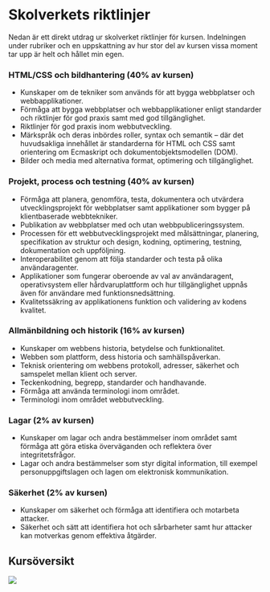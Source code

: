 # Skolverkets riktlinjer

Nedan är ett direkt utdrag ur skolverket riktlinjer för kursen. Indelningen under rubriker och en uppskattning av hur stor del av kursen vissa moment tar upp är helt och hållet min egen.

### HTML/CSS och bildhantering (40% av kursen)
* Kunskaper om de tekniker som används för att bygga webbplatser och webbapplikationer.
* Förmåga att bygga webbplatser och webbapplikationer enligt standarder och riktlinjer för god praxis samt med god tillgänglighet.
* Riktlinjer för god praxis inom webbutveckling.
* Märkspråk och deras inbördes roller, syntax och semantik – där det huvudsakliga innehållet är standarderna för HTML och CSS samt orientering om Ecmaskript och dokumentobjektsmodellen (DOM).
* Bilder och media med alternativa format, optimering och tillgänglighet.
### Projekt, process och testning (40% av kursen)
* Förmåga att planera, genomföra, testa, dokumentera och utvärdera utvecklingsprojekt för webbplatser samt applikationer som bygger på klientbaserade webbtekniker.
* Publikation av webbplatser med och utan webbpubliceringssystem.
* Processen för ett webbutvecklingsprojekt med målsättningar, planering, specifikation av struktur och design, kodning, optimering, testning, dokumentation och uppföljning.
* Interoperabilitet genom att följa standarder och testa på olika användaragenter.
* Applikationer som fungerar oberoende av val av användaragent, operativsystem eller hårdvaruplattform och hur tillgänglighet uppnås även för användare med funktionsnedsättning.
* Kvalitetssäkring av applikationens funktion och validering av kodens kvalitet.
### Allmänbildning och historik (16% av kursen)
* Kunskaper om webbens historia, betydelse och funktionalitet.
* Webben som plattform, dess historia och samhällspåverkan.
* Teknisk orientering om webbens protokoll, adresser, säkerhet och samspelet mellan klient och server.
* Teckenkodning, begrepp, standarder och handhavande.
* Förmåga att använda terminologi inom området.
* Terminologi inom området webbutveckling.
### Lagar (2% av kursen)
* Kunskaper om lagar och andra bestämmelser inom området samt förmåga att göra etiska överväganden och reflektera över integritetsfrågor.
* Lagar och andra bestämmelser som styr digital information, till exempel personuppgiftslagen och lagen om elektronisk kommunikation.
### Säkerhet (2% av kursen)
* Kunskaper om säkerhet och förmåga att identifiera och motarbeta attacker.
* Säkerhet och sätt att identifiera hot och sårbarheter samt hur attacker kan motverkas genom effektiva åtgärder. 

## Kursöversikt 

[![](https://mermaid.ink/img/pako:eNp9lM-OmzAQxl_FQmpPoIIx-cOt27TqYSOtlKpVJS4udoAG25FxNl2t9m22r7AvkBerJ0Bsuk19QJF_880MH5N5DErFeJAHFZXGFBLZw6jhn5QW1CD03Z5ovY5Wq57RX003sDffUH9nFKMPa6p3XCO13Rayv-54aRol0fr0W1I2xB5TgnL7CBGOMY7iRYRxiJLjSDOgWYjo1ths50CAI54Bno3iZRRnvngOdO7EMx8uAC4cnPtwCXDp4GJSlsQWk3gom8RRnHpikgBNLmIIdBADxA4mPkwBpg76VhAwihAH02lP4BTJxp6SKPZfiIBRZObEvk8EfCLOJ-L7RMAn4nwi82lZcIosx7J4-gUyMCqLnXjpQ_Apcz5lsZ95nJYbzk4vQjay6oQSXA4zeafVPfr8ZX2L3qIPmw3KkWha3hkleYjEJWltRFt2HQ4T9ndiEL8DqSpr9KNpWW0nnmtbqI-zqNIHydA_Tj7kTSaDiYc3g8xMVeh_SjyZyvnxUlNTcc_17rryMh7iPDrD_-gr3xmlK023ze6a0pudvtmpIdbSnzZLiPZalbzrzsYY66m8eHLXUnm2qIMezYP_jvl-bxK_t_RVhfdtK07PEsyGnOcCdWM_mm52feTN6aVD105O69drYlrhllZUT682p2e7iGpuBycIA8HtrmqYXXCPEFYEpuaCF0FufzK7soqgkE827rCHrfeRNba5IN_StuNhQA9GbR5kGeRGH_gYtGqo9V0MUU9_ACLggOk)](https://mermaid.live/edit#pako:eNp9lM-OmzAQxl_FQmpPoIIx-cOt27TqYSOtlKpVJS4udoAG25FxNl2t9m22r7AvkBerJ0Bsuk19QJF_880MH5N5DErFeJAHFZXGFBLZw6jhn5QW1CD03Z5ovY5Wq57RX003sDffUH9nFKMPa6p3XCO13Rayv-54aRol0fr0W1I2xB5TgnL7CBGOMY7iRYRxiJLjSDOgWYjo1ths50CAI54Bno3iZRRnvngOdO7EMx8uAC4cnPtwCXDp4GJSlsQWk3gom8RRnHpikgBNLmIIdBADxA4mPkwBpg76VhAwihAH02lP4BTJxp6SKPZfiIBRZObEvk8EfCLOJ-L7RMAn4nwi82lZcIosx7J4-gUyMCqLnXjpQ_Apcz5lsZ95nJYbzk4vQjay6oQSXA4zeafVPfr8ZX2L3qIPmw3KkWha3hkleYjEJWltRFt2HQ4T9ndiEL8DqSpr9KNpWW0nnmtbqI-zqNIHydA_Tj7kTSaDiYc3g8xMVeh_SjyZyvnxUlNTcc_17rryMh7iPDrD_-gr3xmlK023ze6a0pudvtmpIdbSnzZLiPZalbzrzsYY66m8eHLXUnm2qIMezYP_jvl-bxK_t_RVhfdtK07PEsyGnOcCdWM_mm52feTN6aVD105O69drYlrhllZUT682p2e7iGpuBycIA8HtrmqYXXCPEFYEpuaCF0FufzK7soqgkE827rCHrfeRNba5IN_StuNhQA9GbR5kGeRGH_gYtGqo9V0MUU9_ACLggOk)

